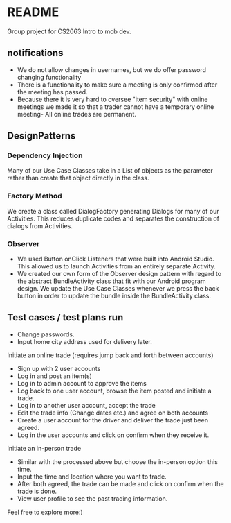 # README
Group project for CS2063 Intro to mob dev.


## notifications
* We do not allow changes in usernames, but we do offer password changing functionality
* There is a functionality to make sure a meeting is only confirmed after the meeting has passed.
* Because there it is very hard to oversee "item security" with online meetings we made it so that a
trader cannot have a temporary online meeting- All online trades are permanent.

## DesignPatterns
### Dependency Injection
Many of our Use Case Classes take in a List of objects as the parameter 
rather than create that object directly in the class.
### Factory Method
We create a class called DialogFactory generating Dialogs for many of our Activities.
This reduces duplicate codes and separates the construction of dialogs from Activities.
### Observer 
* We used Button onClick Listeners that were built into Android Studio. This allowed us to
launch Activities from an entirely separate Activity.
* We created our own form of the Observer design pattern with regard to the abstract 
BundleActivity class that fit with our Android program design. We update the Use Case Classes
whenever we press the back button in order to update the bundle inside the BundleActivity class.



## Test cases / test plans run
- Change passwords.
- Input home city address used for delivery later.

Initiate an online trade (requires jump back and forth between accounts)
- Sign up with 2 user accounts
- Log in and post an item(s)
- Log in to admin account to approve the items
- Log back to one user account, browse the item posted and initiate a trade.
- Log in to another user account, accept the trade
- Edit the trade info (Change dates etc.) and agree on both accounts
- Create a user account for the driver and deliver the trade just been agreed.
- Log in the user accounts and click on confirm when they receive it.

Initiate an in-person trade
- Similar with the processed above but choose the in-person option this time.
- Input the time and location where you want to trade.
- After both agreed, the trade can be made and click on confirm when the trade is done.
- View user profile to see the past trading information.

Feel free to explore more:) 



